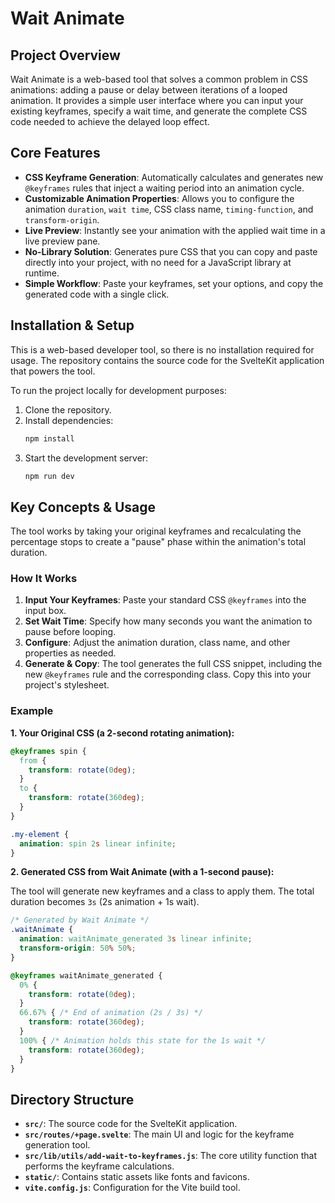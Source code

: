 # Wait Animate

## Project Overview

Wait Animate is a web-based tool that solves a common problem in CSS animations: adding a pause or delay between iterations of a looped animation. It provides a simple user interface where you can input your existing keyframes, specify a wait time, and generate the complete CSS code needed to achieve the delayed loop effect.

## Core Features

- **CSS Keyframe Generation**: Automatically calculates and generates new `@keyframes` rules that inject a waiting period into an animation cycle.
- **Customizable Animation Properties**: Allows you to configure the animation `duration`, `wait time`, CSS class name, `timing-function`, and `transform-origin`.
- **Live Preview**: Instantly see your animation with the applied wait time in a live preview pane.
- **No-Library Solution**: Generates pure CSS that you can copy and paste directly into your project, with no need for a JavaScript library at runtime.
- **Simple Workflow**: Paste your keyframes, set your options, and copy the generated code with a single click.

## Installation & Setup

This is a web-based developer tool, so there is no installation required for usage. The repository contains the source code for the SvelteKit application that powers the tool.

To run the project locally for development purposes:

1.  Clone the repository.
2.  Install dependencies:
    ```bash
    npm install
    ```
3.  Start the development server:
    ```bash
    npm run dev
    ```

## Key Concepts & Usage

The tool works by taking your original keyframes and recalculating the percentage stops to create a "pause" phase within the animation's total duration.

### How It Works

1.  **Input Your Keyframes**: Paste your standard CSS `@keyframes` into the input box.
2.  **Set Wait Time**: Specify how many seconds you want the animation to pause before looping.
3.  **Configure**: Adjust the animation duration, class name, and other properties as needed.
4.  **Generate & Copy**: The tool generates the full CSS snippet, including the new `@keyframes` rule and the corresponding class. Copy this into your project's stylesheet.

### Example

**1. Your Original CSS (a 2-second rotating animation):**
```css
@keyframes spin {
  from {
    transform: rotate(0deg);
  }
  to {
    transform: rotate(360deg);
  }
}

.my-element {
  animation: spin 2s linear infinite;
}
```

**2. Generated CSS from Wait Animate (with a 1-second pause):**

The tool will generate new keyframes and a class to apply them. The total duration becomes `3s` (2s animation + 1s wait).

```css
/* Generated by Wait Animate */
.waitAnimate {
  animation: waitAnimate_generated 3s linear infinite;
  transform-origin: 50% 50%;
}

@keyframes waitAnimate_generated {
  0% {
    transform: rotate(0deg);
  }
  66.67% { /* End of animation (2s / 3s) */
    transform: rotate(360deg);
  }
  100% { /* Animation holds this state for the 1s wait */
    transform: rotate(360deg);
  }
}
```

## Directory Structure

- **`src/`**: The source code for the SvelteKit application.
- **`src/routes/+page.svelte`**: The main UI and logic for the keyframe generation tool.
- **`src/lib/utils/add-wait-to-keyframes.js`**: The core utility function that performs the keyframe calculations.
- **`static/`**: Contains static assets like fonts and favicons.
- **`vite.config.js`**: Configuration for the Vite build tool.